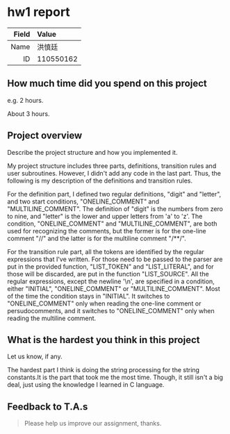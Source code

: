 # hw1 report

|Field|Value|
|-:|:-|
|Name|洪慎廷|
|ID|110550162|

## How much time did you spend on this project

e.g. 2 hours.

About 3 hours.

## Project overview

Describe the project structure and how you implemented it.

My project structure includes three parts, definitions, transition rules and user subroutines. However, I didn't add any code in the last part. Thus, the following is my description of the definitions and transition rules.

For the definition part, I defined two regular definitions, "digit" and "letter", and two start conditions, "ONELINE_COMMENT" and "MULTILINE_COMMENT". The definition of "digit" is the numbers from zero to nine, and "letter" is the lower and upper letters from 'a' to 'z'. The condition, "ONELINE_COMMENT" and "MULTILINE_COMMENT", are both used for recognizing the comments, but the former is for the one-line comment "//" and the latter is for the multiline comment "/**/".

For the transition rule part, all the tokens are identified by the regular expressions that I've written. For those need to be passed to the parser are put in the provided function, "LIST_TOKEN" and "LIST_LITERAL", and for those will be discarded, are put in the function "LIST_SOURCE". All the regular expressions, except the newline '\n', are specified in a condition, either "INITIAL", "ONELINE_COMMENT" or "MULTILINE_COMMENT". Most of the time the condition stays in "INITIAL". It switches to "ONELINE_COMMENT" only when reading the one-line comment or persudocomments, and it switches to "ONELINE_COMMENT" only when reading the multiline comment.

## What is the hardest you think in this project

Let us know, if any.

The hardest part I think is doing the string processing for the string constants.It is the part that took me the most time. Though, it still isn't a big deal, just using the knowledge I learned in C language.

## Feedback to T.A.s

> Please help us improve our assignment, thanks.
